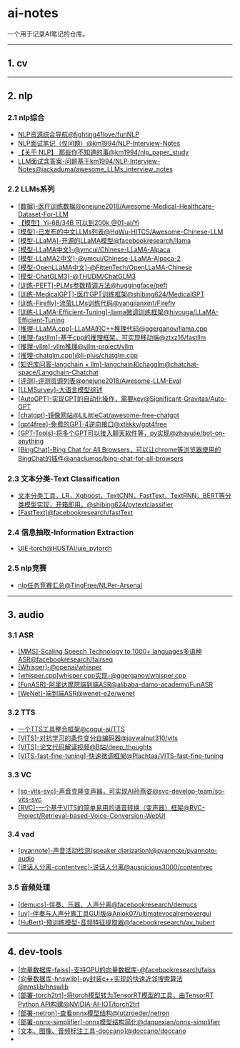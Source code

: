 # ai-notes

一个用于记录AI笔记的仓库。

---

## 1. cv

---

## 2. nlp
### 2.1 nlp综合
- [NLP资源综合导航@fighting41love/funNLP](https://github.com/fighting41love/funNLP)
- [NLP面试笔记（仅问题）@km1994/NLP-Interview-Notes](https://github.com/km1994/NLP-Interview-Notes)
- [【关于 NLP】 那些你不知道的事@km1994/nlp_paper_study](https://github.com/km1994/nlp_paper_study)
- [LLM面试含答案-问题基于km1994/NLP-Interview-Notes@jackaduma/awesome_LLMs_interview_notes](https://github.com/jackaduma/awesome_LLMs_interview_notes)

### 2.2 LLMs系列
- [[数据]-医疗训练数据@onejune2018/Awesome-Medical-Healthcare-Dataset-For-LLM](https://github.com/onejune2018/Awesome-Medical-Healthcare-Dataset-For-LLM)
- [【模型】Yi-6B/34B 可以到200k @01-ai/Yi](https://github.com/01-ai/Yi)
- [[模型]-已发布的中文LLMs列表@HqWu-HITCS/Awesome-Chinese-LLM](https://github.com/HqWu-HITCS/Awesome-Chinese-LLM)
- [[模型-LLaMA]-开源的LLaMA模型@facebookresearch/llama](https://github.com/facebookresearch/llama)
- [[模型-LLaMA中文]-@ymcui/Chinese-LLaMA-Alpaca](https://github.com/ymcui/Chinese-LLaMA-Alpaca)
- [[模型-LLaMA2中文]-@ymcui/Chinese-LLaMA-Alpaca-2](https://github.com/ymcui/Chinese-LLaMA-Alpaca-2)
- [[模型-OpenLLaMA中文]-@FittenTech/OpenLLaMA-Chinese](https://github.com/FittenTech/OpenLLaMA-Chinese)
- [[模型-ChatGLM3]-@THUDM/ChatGLM3](https://github.com/THUDM/ChatGLM3)
- [[训练-PEFT]-PLMs参数精调方法@huggingface/peft](https://github.com/huggingface/peft)
- [[训练-MedicalGPT]-医疗GPT训练框架@shibing624/MedicalGPT](https://github.com/shibing624/MedicalGPT)
- [[训练-Firefly]-流萤LLMs训练代码@yangjianxin1/Firefly](https://github.com/yangjianxin1/Firefly)
- [[训练-LLaMA-Efficient-Tuning]-llama微调训练框架@hiyouga/LLaMA-Efficient-Tuning](https://github.com/hiyouga/LLaMA-Efficient-Tuning)
- [[推理-LLaMA.cpp]-LLaMA的C++推理代码@ggerganov/llama.cpp](https://github.com/ggerganov/llama.cpp)
- [[推理-fastllm]-基于cpp的推理框架，可实现移动端@ztxz16/fastllm](https://github.com/ztxz16/fastllm)
- [[推理-vllm]-vllm推理@vllm-project/vllm](https://github.com/vllm-project/vllm)
- [[推理-chatglm.cpp]@li-plus/chatglm.cpp](https://github.com/li-plus/chatglm.cpp)
- [[知识库问答-langchain × llm]-langchain和chagglm@chatchat-space/Langchain-Chatchat](https://github.com/chatchat-space/Langchain-Chatchat)
- [[评测]-评测资源列表@onejune2018/Awesome-LLM-Eval](https://github.com/onejune2018/Awesome-LLM-Eval)
- [[LLMSurvey]-大语言模型综述](https://github.com/RUCAIBox/LLMSurvey)
- [[AutoGPT]-实现GPT的自动化操作，需要key@Significant-Gravitas/Auto-GPT](https://github.com/Significant-Gravitas/Auto-GPT)
- [[chatgpt]-镜像网站@LiLittleCat/awesome-free-chatgpt](https://github.com/LiLittleCat/awesome-free-chatgpt)
- [[gpt4free]-免费的GPT-4逆向接口@xtekky/gpt4free](https://github.com/xtekky/gpt4free)
- [[GPT-Tools]-将多个GPT可以接入聊天软件等，py实现@zhayujie/bot-on-anything](https://github.com/zhayujie/bot-on-anything)
- [[BingChat]-Bing Chat for All Browsers，可以让chrome等浏览器使用的BingChat的插件@anaclumos/bing-chat-for-all-browsers](https://github.com/anaclumos/bing-chat-for-all-browsers)


### 2.3 文本分类-Text Classification
- [文本分类工具，LR，Xgboost，TextCNN，FastText，TextRNN，BERT等分类模型实现，开箱即用。@shibing624/pytextclassifier](https://github.com/shibing624/pytextclassifier)
- [[FastText]@facebookresearch/fastText](https://github.com/facebookresearch/fastText.git)


### 2.4 信息抽取-Information Extraction
- [UIE-torch@HUSTAI/uie_pytorch](https://github.com/HUSTAI/uie_pytorch)


### 2.5 nlp竞赛
- [nlp任务竞赛汇总@TingFree/NLPer-Arsenal](https://github.com/TingFree/NLPer-Arsenal)

---

## 3. audio
### 3.1 ASR
- [[MMS]-Scaling Speech Technology to 1000+ languages多语种ASR@facebookresearch/fairseq](https://github.com/facebookresearch/fairseq/blob/main/examples/mms/README.md)
- [[Whisper]-@openai/whisper](https://github.com/openai/whisper)
- [[whisper.cpp]whisper cpp实现-@ggerganov/whisper.cpp](https://github.com/ggerganov/whisper.cpp)
- [[FunASR]-阿里达摩院端到端ASR@alibaba-damo-academy/FunASR](https://github.com/alibaba-damo-academy/FunASR)
- [[WeNet]-端到端ASR@wenet-e2e/wenet](https://github.com/wenet-e2e/wenet)

### 3.2 TTS
- [一个TTS工具整合框架@coqui-ai/TTS](https://github.com/coqui-ai/TTS)
- [[VITS]-对抗学习的条件变分自编码器@jaywalnut310/vits](https://github.com/jaywalnut310/vits)
- [[VITS]-论文代码解读视频@B站/deep_thoughts](https://www.bilibili.com/video/BV1wU4y1q7po/?spm_id_from=333.999.0.0)
- [[VITS-fast-fine-tuning]-快速微调框架@Plachtaa/VITS-fast-fine-tuning](https://github.com/Plachtaa/VITS-fast-fine-tuning)

### 3.3 VC
- [[so-vits-svc]-声音克隆变声器，可实现AI孙燕姿@svc-develop-team/so-vits-svc](https://github.com/svc-develop-team/so-vits-svc)
- [[RVC]-一个基于VITS的简单易用的语音转换（变声器）框架@RVC-Project/Retrieval-based-Voice-Conversion-WebUI](https://github.com/RVC-Project/Retrieval-based-Voice-Conversion-WebUI)

### 3.4 vad
- [[pyannote]-声音活动检测(speaker diarization)@pyannote/pyannote-audio](https://github.com/pyannote/pyannote-audio)
- [[说话人分离-contentvec]-说话人分离@auspicious3000/contentvec](https://github.com/auspicious3000/contentvec/)

### 3.5 音频处理

- [[demucs]-伴奏、乐器、人声分离@facebookresearch/demucs](https://github.com/facebookresearch/demucs)
- [[uv]-伴奏与人声分离工具GUI版@Anjok07/ultimatevocalremovergui](https://github.com/Anjok07/ultimatevocalremovergui)
- [[HuBert]-预训练模型-音频特征提取器@facebookresearch/av_hubert](https://github.com/facebookresearch/av_hubert)

---

## 4. dev-tools
- [[向量数据库-faiss]-支持GPU的向量数据库-@facebookresearch/faiss](https://github.com/facebookresearch/faiss)
- [[向量数据库-hnswlib]-py封装c++实现的快速近邻搜索算法@nmslib/hnswlib](https://github.com/nmslib/hnswlib)
- [[部署-torch2trt]-将torch模型转为TensorRT模型的工具，由TensorRT Python API构建@NVIDIA-AI-IOT/torch2trt](https://github.com/NVIDIA-AI-IOT/torch2trt)
- [[部署-netron]-查看onnx模型结构@lutzroeder/netron](https://github.com/lutzroeder/netron)
- [[部署-onnx-simplifier]-onnx模型结构简化@daquexian/onnx-simplifier](https://github.com/daquexian/onnx-simplifier)
- [[文本、图像、音频标注工具-doccano]@doccano/doccano](https://github.com/doccano/doccano)
- 
